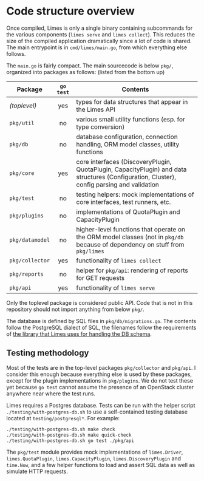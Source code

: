 # Code structure overview

Once compiled, Limes is only a single binary containing subcommands for the various components (`limes serve` and `limes
collect`). This reduces the size of the compiled application dramatically since a lot of code is shared. The main
entrypoint is in `cmd/limes/main.go`, from which everything else follows.

The `main.go` is fairly compact. The main sourcecode is below `pkg/`, organized into packages as follows: (listed
from the bottom up)

| Package | `go test` | Contents |
| --- | :---: | --- |
| _(toplevel)_ | yes | types for data structures that appear in the Limes API |
| `pkg/util` | no | various small utility functions (esp. for type conversion) |
| `pkg/db` | no | database configuration, connection handling, ORM model classes, utility functions |
| `pkg/core` | yes | core interfaces (DiscoveryPlugin, QuotaPlugin, CapacityPlugin) and data structures (Configuration, Cluster), config parsing and validation |
| `pkg/test` | no | testing helpers: mock implementations of core interfaces, test runners, etc. |
| `pkg/plugins` | no | implementations of QuotaPlugin and CapacityPlugin |
| `pkg/datamodel` | no | higher-level functions that operate on the ORM model classes (not in `pkg/db` because of dependency on stuff from `pkg/limes` |
| `pkg/collector` | yes | functionality of `limes collect` |
| `pkg/reports` | no | helper for `pkg/api`: rendering of reports for GET requests |
| `pkg/api` | yes | functionality of `limes serve` |

Only the toplevel package is considered public API. Code that is not in this repository should not import anything from below `pkg/`.

The database is defined by SQL files in `pkg/db/migrations.go`. The contents follow the PostgreSQL dialect of SQL, the
filenames follow the requirements of [the library that Limes uses for handling the DB schema][migrate].

## Testing methodology

Most of the tests are in the top-level packages `pkg/collector` and `pkg/api`. I consider this enough because everything
else is used by these packages, except for the plugin implementations in `pkg/plugins`. We do not test these yet because
`go test` cannot assume the presence of an OpenStack cluster anywhere near where the test runs.

Limes requires a Postgres database. Tests can be run with the helper script `./testing/with-postgres-db.sh` to use a
self-contained testing database located at `testing/postgresql*`. For example:

```bash
./testing/with-postgres-db.sh make check
./testing/with-postgres-db.sh make quick-check
./testing/with-postgres-db.sh go test ./pkg/api
```

The `pkg/test` module provides mock implementations of `limes.Driver`, `limes.QuotaPlugin`, `limes.CapacityPlugin`,
`limes.DiscoveryPlugin` and `time.Now`, and a few helper functions to load and assert SQL data as well as simulate HTTP
requests.

[migrate]: https://github.com/golang-migrate/migrate
